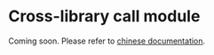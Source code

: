 # Cross-library call module

Coming soon. Please refer to [chinese documentation](../../zh_cn/examples/cross_library.md).
